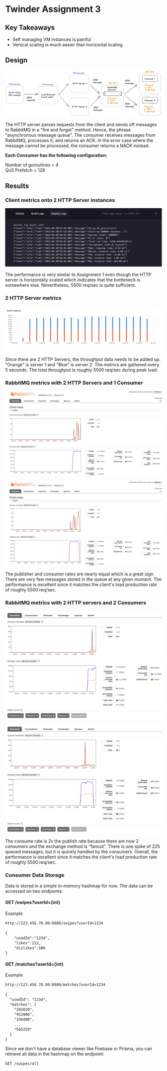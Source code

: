 # Twinder Assignment 3

## Key Takeaways

- Self managing VM instances is painful
- Vertical scaling is much easier than horizontal scaling

## Design

![architecture](results/twinder-a2-architecture.png)

The HTTP server parses requests from the client and sends off messages to RabbitMQ in a "fire and forget" method. Hence, the phrase "asynchronous message queue". The consumer receives messages from RabbitMQ, processes it, and returns an ACK. In the error case where the message cannot be processed, the consumer returns a NACK instead.

**Each Consumer has the following configuration:**

Number of goroutines = 4  
QoS Prefetch = 128

## Results

### Client metrics onto 2 HTTP Server instances

![httpserver-metrics](results/httpserver-metrics.png)

The performance is very similar to Assignment 1 even though the HTTP server is horizontally scaled which indicates that the bottleneck is somewhere else. Nevertheless, 5500 req/sec is quite sufficient.

### 2 HTTP Server metrics

![axiom-throughput](results/axiom-throughput.png)

Since there are 2 HTTP Servers, the throughput data needs to be added up. "Orange" is server 1 and "Blue" is server 2. The metrics are gathered every 5 seconds. The total throughput is roughly 5500 req/sec during peak load.

### RabbitMQ metrics with 2 HTTP Servers and 1 Consumer

![load-balanced-1](results/rabbitmq-1consumer-mid.png)

![load-balanced-2](results/rabbitmq-1consumer-done.png)

The publisher and consumer rates are nearly equal which is a great sign. There are very few messages stored in the queue at any given moment. The performance is excellent since it matches the client's load production rate of roughly 5500 req/sec.

### RabbitMQ metrics with 2 HTTP servers and 2 Consumers

![2consumers-1](results/rabbitmq-2consumers-mid.png)

![2consumers-2](results/rabbitmq-2consumers-done.png)

The consume rate is 2x the publish rate because there are now 2 consumers and the exchange method is "fanout". There is one spike of 225 queued messages, but it is quickly handled by the consumers. Overall, the performance is excellent since it matches the client's load production rate of roughly 5500 req/sec.

### Consumer Data Storage

Data is stored in a simple in-memory hashmap for now. The data can be accessed on two endpoints:

#### GET /swipes?userId={int}

Example

```
http://123.456.78.90:8080/swipes?userId=1234

{
    "usedId":"1234",
    "likes":112,
    "dislikes":106
}
```

#### GET /matches?userId={int}

Example

```
http://123.456.78.90:8080/matches?userId=1234

{
  "usedId": "1234",
  "matches": [
    "265830",
    "953906",
    "336480",
    ...
    "565259"
  ]
}
```

Since we don't have a database viewer like Firebase or Prisma, you can retrieve all data in the hashmap on the endpoint:

```
GET /swipes/all
```
